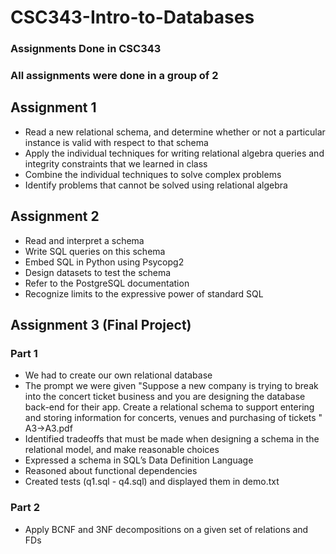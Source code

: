 # CSC343-Intro-to-Databases
### Assignments Done in CSC343
### All assignments were done in a group of 2
## Assignment 1
- Read a new relational schema, and determine whether or not a particular     instance is valid with respect to that schema
- Apply the individual techniques for writing relational algebra queries and   integrity constraints that we learned in class
- Combine the individual techniques to solve complex problems
- Identify problems that cannot be solved using relational algebra

## Assignment 2
- Read and interpret a schema
- Write SQL queries on this schema
- Embed SQL in Python using Psycopg2
- Design datasets to test the schema
- Refer to the PostgreSQL documentation
- Recognize limits to the expressive power of standard SQL

## Assignment 3 (Final Project)
### Part 1
- We had to create our own relational database
- The prompt we were given "Suppose a new company is trying to break into     the concert ticket business and you are designing the database back-end     for their app. Create a relational schema to support entering and storing             information for concerts, venues and purchasing of tickets "
  A3->A3.pdf
- Identified tradeoffs that must be made when designing a schema in the     relational model, and make reasonable choices
- Expressed a schema in SQL’s Data Definition Language
- Reasoned about functional dependencies
- Created tests (q1.sql - q4.sql) and displayed them in demo.txt
### Part 2
- Apply BCNF and 3NF decompositions on a given set of relations and FDs


